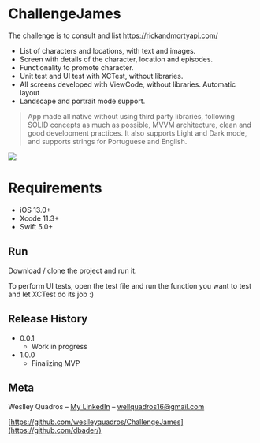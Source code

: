 # ChallengeJames
 The challenge is to consult and list https://rickandmortyapi.com/

- List of characters and locations, with text and images.
- Screen with details of the character, location and episodes.
- Functionality to promote character.
- Unit test and UI test with XCTest, without libraries.
- All screens developed with ViewCode, without libraries. Automatic layout
- Landscape and portrait mode support.

> App made all native without using third party libraries, following SOLID concepts as much as possible, MVVM architecture, clean and good development practices. It also supports Light and Dark mode, and supports strings for Portuguese and English.


![](appDemo.gif)


# Requirements

- iOS 13.0+
- Xcode 11.3+
- Swift 5.0+


## Run

Download / clone the project and run it.

To perform UI tests, open the test file and run the function you want to test and let XCTest do its job :)

## Release History

* 0.0.1
    * Work in progress
* 1.0.0
    * Finalizing MVP

## Meta

Weslley Quadros – [My LinkedIn](https://www.linkedin.com/in/weslleyquadros/) – wellquadros16@gmail.com

[https://github.com/weslleyquadros/ChallengeJames](https://github.com/dbader/)
